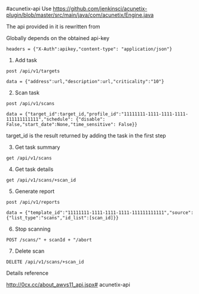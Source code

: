 #acunetix-api
Use https://github.com/jenkinsci/acunetix-plugin/blob/master/src/main/java/com/acunetix/Engine.java

The api provided in it is rewritten from

Globally depends on the obtained api-key
```
headers = {"X-Auth":apikey,"content-type": "application/json"}
```
1. Add task
```
post /api/v1/targets

data = {"address":url,"description":url,"criticality":"10"}
```
2. Scan task
```
post /api/v1/scans

data = {"target_id":target_id,"profile_id":"11111111-1111-1111-1111-111111111111","schedule": {"disable": False,"start_date":None,"time_sensitive": False}}
```
target_id is the result returned by adding the task in the first step


3. Get task summary
```
get /api/v1/scans
```
4. Get task details
```
get /api/v1/scans/+scan_id
```
5. Generate report
```
post /api/v1/reports

data = {"template_id":"11111111-1111-1111-1111-111111111111","source":{"list_type":"scans","id_list":[scan_id]}}
```
6. Stop scanning
```
POST /scans/" + scanId + "/abort
```
7. Delete scan
```
DELETE /api/v1/scans/+scan_id
```
Details reference

http://0cx.cc/about_awvs11_api.jspx#   a c u n e t i x - a p i  
 